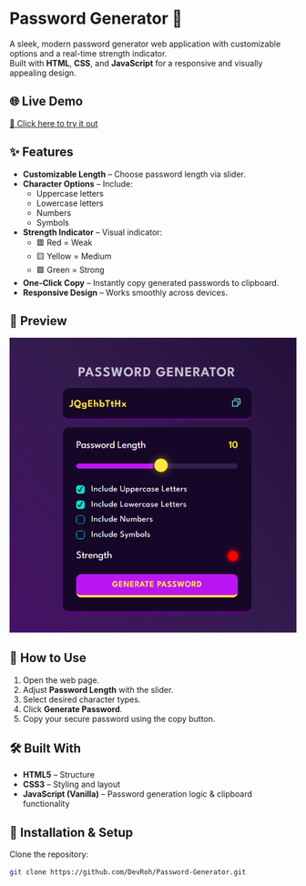 # Password Generator 🔐

A sleek, modern password generator web application with customizable options and a real-time strength indicator.  
Built with **HTML**, **CSS**, and **JavaScript** for a responsive and visually appealing design.

## 🌐 Live Demo
[🔗 Click here to try it out](https://keygenx.vercel.app)

## ✨ Features
- **Customizable Length** – Choose password length via slider.  
- **Character Options** – Include:  
  - Uppercase letters  
  - Lowercase letters  
  - Numbers  
  - Symbols  
- **Strength Indicator** – Visual indicator:  
  - 🟥 Red = Weak  
  - 🟨 Yellow = Medium  
  - 🟩 Green = Strong  
- **One-Click Copy** – Instantly copy generated passwords to clipboard.  
- **Responsive Design** – Works smoothly across devices.  

## 📸 Preview
![App Screenshot](./images/snap.png)  


## 🚀 How to Use
1. Open the web page.  
2. Adjust **Password Length** with the slider.  
3. Select desired character types.  
4. Click **Generate Password**.  
5. Copy your secure password using the copy button.  

## 🛠️ Built With
- **HTML5** – Structure  
- **CSS3** – Styling and layout  
- **JavaScript (Vanilla)** – Password generation logic & clipboard functionality  

## 📂 Installation & Setup
Clone the repository:

```bash
git clone https://github.com/DevRoh/Password-Generator.git
